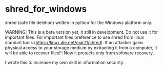 # shred_for_windows
shred (safe file deletion) written in python for the Windows platform only.

WARNING! This is a beta version yet, it still in development. Do not use it for important files. For important files preference to use shred from linux standart tools (https://linux.die.net/man/1/shred).
If an attacker gains physical access to your storage medium by extracting it from a computer, it will be able to recover files!!! 
Now it protects only from software recovery. 

I wrote this to increase my own skill in information security.
